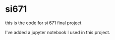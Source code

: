 # si671
this is the code for si 671 final project

I've added a jupyter notebook I used in this project.
